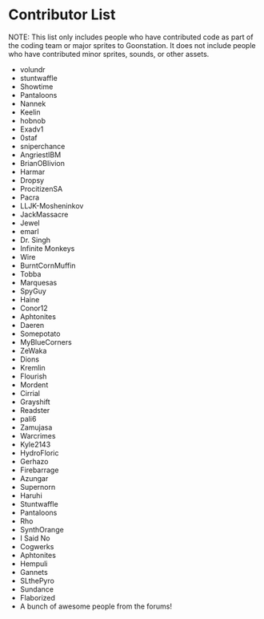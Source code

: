 
# Contributor List #

NOTE: This list only includes people who have contributed code as part of the coding team or major sprites to Goonstation. It does not include people who have contributed minor sprites, sounds, or other assets.

* volundr
* stuntwaffle
* Showtime
* Pantaloons
* Nannek
* Keelin
* hobnob
* Exadv1
* 0staf
* sniperchance
* AngriestIBM
* BrianOBlivion
* Harmar
* Dropsy
* ProcitizenSA
* Pacra
* LLJK-Mosheninkov
* JackMassacre
* Jewel
* emarl
* Dr. Singh
* Infinite Monkeys
* Wire
* BurntCornMuffin
* Tobba
* Marquesas
* SpyGuy
* Haine
* Conor12
* Aphtonites
* Daeren
* Somepotato
* MyBlueCorners
* ZeWaka
* Dions
* Kremlin
* Flourish
* Mordent
* Cirrial
* Grayshift
* Readster
* pali6
* Zamujasa
* Warcrimes
* Kyle2143
* HydroFloric
* Gerhazo
* Firebarrage
* Azungar
* Supernorn
* Haruhi 
* Stuntwaffle 
* Pantaloons
* Rho
* SynthOrange
* I Said No
* Cogwerks
* Aphtonites
* Hempuli
* Gannets
* SLthePyro
* Sundance
* Flaborized
* A bunch of awesome people from the forums!